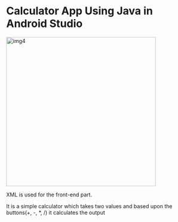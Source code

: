 # Calculator App Using Java in Android Studio
  <img width="400" alt="img4" src="https://github.com/tanujav988/Calculator-App/assets/73555975/fdc92f30-36c5-432c-8625-6c6c3d64031d">










XML is used for the front-end part.

It is a simple calculator which takes two values and based upon the buttons(+, -, *, /) it calculates the output
